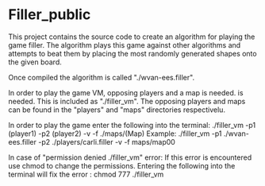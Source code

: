 # Filler_public
This project contains the source code to create an algorithm for playing the game filler. The algorithm plays this game against other algorithms and attempts to beat them by  placing the most randomly generated shapes onto the given board. 

Once compiled the algorithm is called "./wvan-ees.filler".  

In order to play the game VM, opposing players and a map is needed. is needed. This is included as "./filler_vm". The opposing players and maps can be found in the "players" and "maps" directories respectivelu.  

In order to play the game enter the following into the terminal: ./filler_vm -p1 (player1) -p2 (player2) -v -f ./maps/(Map)  Example: ./filler_vm -p1 ./wvan-ees.filler -p2 ./players/carli.filler -v -f maps/map00

In case of "permission denied ./filler_vm" error:
  If this error is encountered use chmod to change the permissions.
  Entering the following into the terminal will fix the error : chmod 777 ./filler_vm
